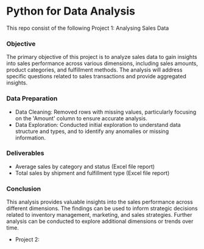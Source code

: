 # Python for Data Analysis

 This repo consist of the following
 Project 1: Analysing Sales Data

 ### Objective
The primary objective of this project is to analyze sales data to gain insights into sales performance across various dimensions, including sales amounts, product categories, and fulfillment methods. The analysis will address specific questions related to sales transactions and provide aggregated insights.
 ### Data Preparation
   + Data Cleaning: Removed rows with missing values, particularly focusing on the 'Amount' column to ensure accurate analysis.
   + Data Exploration: Conducted initial exploration to understand data structure and types, and to identify any anomalies or missing information.
 ### Deliverables
   + Average sales by category and status (Excel file report) 
   + Total sales by shipment and fulfillment type (Excel file report) 

 ### Conclusion
This analysis provides valuable insights into the sales performance across different dimensions. The findings can be used to inform strategic decisions related to inventory management, marketing, and sales strategies. Further analysis can be conducted to explore additional dimensions or trends over time.

 + Project 2:
